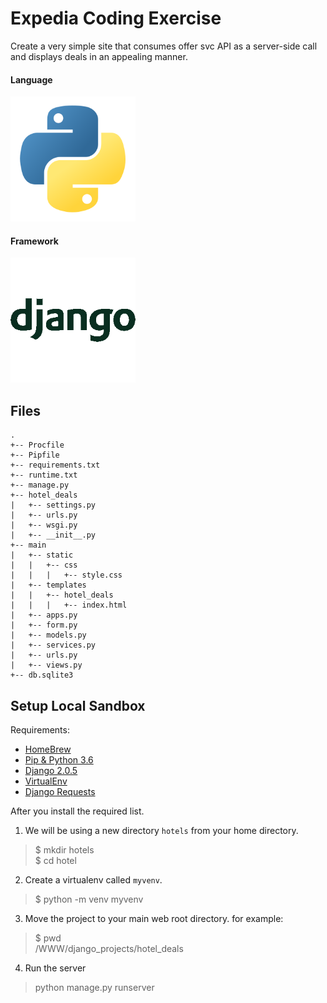 # Expedia Coding Exercise
Create a very simple site that consumes offer svc API as a server-side call and displays deals in an appealing manner.

#### Language
<img src="https://raw.githubusercontent.com/github/explore/6c6508f34230f0ac0d49e847a326429eefbfc030/topics/python/python.png" width="200" height="200" />

#### Framework
<img src="https://raw.githubusercontent.com/github/explore/6c6508f34230f0ac0d49e847a326429eefbfc030/topics/django/django.png" width="200" height="200" />

## Files
```
.
+-- Procfile
+-- Pipfile
+-- requirements.txt
+-- runtime.txt
+-- manage.py
+-- hotel_deals
|   +-- settings.py
|   +-- urls.py
|   +-- wsgi.py
|   +-- __init__.py
+-- main
|	+-- static
|	|	+-- css	
|	|	|	+-- style.css
|	+-- templates
|	|	+-- hotel_deals	
|	|	|	+-- index.html
|   +-- apps.py
|   +-- form.py
|   +-- models.py
|   +-- services.py
|   +-- urls.py
|   +-- views.py
+-- db.sqlite3

```

## Setup Local Sandbox

Requirements:
- [HomeBrew](https://brew.sh/)
- [Pip & Python 3.6](https://docs.brew.sh/Homebrew-and-Python)
- [Django 2.0.5](https://www.djangoproject.com/download/)
- [VirtualEnv](https://virtualenv.pypa.io/en/stable/)
- [Django Requests](http://docs.python-requests.org/en/master/user/install/)

After you install the required list.
1.  We will be using a new directory `hotels` from your home directory.
> $ mkdir hotels  
	$ cd hotel
2. Create a virtualenv called `myvenv`.
>$ python -m venv myvenv
3. Move the project to your main web root directory.
for example:
 > $ pwd  
	/WWW/django_projects/hotel_deals
4. Run the server
>python manage.py runserver
